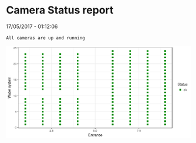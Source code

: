 Camera Status report
================
17/05/2017 - 01:12:06

    All cameras are up and running

![](camreport_files/figure-markdown_github/unnamed-chunk-2-1.png)
